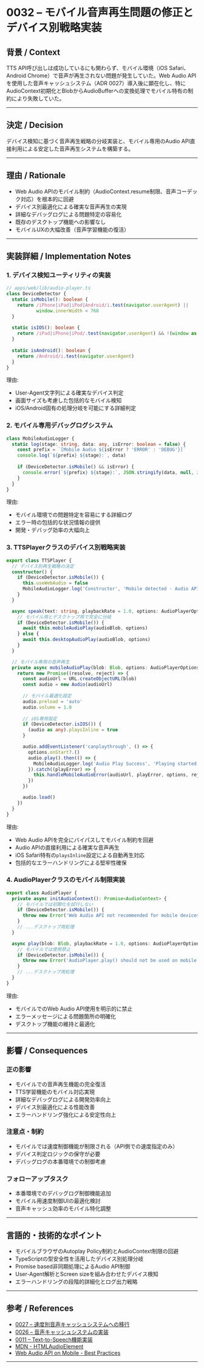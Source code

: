# 0032 – モバイル音声再生問題の修正とデバイス別戦略実装

## 背景 / Context

TTS API呼び出しは成功しているにも関わらず、モバイル環境（iOS Safari、Android Chrome）で音声が再生されない問題が発生していた。Web Audio APIを使用した音声キャッシュシステム（ADR 0027）導入後に顕在化し、特にAudioContext初期化とBlobからAudioBufferへの変換処理でモバイル特有の制約により失敗していた。

---

## 決定 / Decision

デバイス検知に基づく音声再生戦略の分岐実装と、モバイル専用のAudio API直接利用による安定した音声再生システムを構築する。

---

## 理由 / Rationale

- Web Audio APIのモバイル制約（AudioContext.resume制限、音声コーデック対応）を根本的に回避
- デバイス別最適化による確実な音声再生の実現
- 詳細なデバッグログによる問題特定の容易化
- 既存のデスクトップ機能への影響なし
- モバイルUXの大幅改善（音声学習機能の復活）

---

## 実装詳細 / Implementation Notes

### 1. デバイス検知ユーティリティの実装

```ts
// apps/web/lib/audio-player.ts
class DeviceDetector {
  static isMobile(): boolean {
    return /iPhone|iPad|iPod|Android/i.test(navigator.userAgent) || 
           window.innerWidth < 768
  }
  
  static isIOS(): boolean {
    return /iPad|iPhone|iPod/.test(navigator.userAgent) && !(window as any).MSStream
  }
  
  static isAndroid(): boolean {
    return /Android/i.test(navigator.userAgent)
  }
}
```

理由:
- User-Agent文字列による確実なデバイス判定
- 画面サイズも考慮した包括的なモバイル検知
- iOS/Android固有の処理分岐を可能にする詳細判定

### 2. モバイル専用デバッグログシステム

```ts
class MobileAudioLogger {
  static log(stage: string, data: any, isError: boolean = false) {
    const prefix = `[Mobile Audio ${isError ? 'ERROR' : 'DEBUG'}]`
    console.log(`${prefix} ${stage}:`, data)
    
    if (DeviceDetector.isMobile() && isError) {
      console.error(`${prefix} ${stage}:`, JSON.stringify(data, null, 2))
    }
  }
}
```

理由:
- モバイル環境での問題特定を容易にする詳細ログ
- エラー時の包括的な状況情報の提供
- 開発・デバッグ効率の大幅向上

### 3. TTSPlayerクラスのデバイス別戦略実装

```ts
export class TTSPlayer {
  // デバイス別再生戦略の決定
  constructor() {
    if (DeviceDetector.isMobile()) {
      this.useWebAudio = false
      MobileAudioLogger.log('Constructor', 'Mobile detected - Audio API will be used')
    }
  }

  async speak(text: string, playbackRate = 1.0, options: AudioPlayerOptions = {}): Promise<void> {
    // モバイル用とデスクトップ用で完全に分岐
    if (DeviceDetector.isMobile()) {
      await this.mobileAudioPlay(audioBlob, options)
    } else {
      await this.desktopAudioPlay(audioBlob, options)
    }
  }

  // モバイル専用の音声再生
  private async mobileAudioPlay(blob: Blob, options: AudioPlayerOptions): Promise<void> {
    return new Promise((resolve, reject) => {
      const audioUrl = URL.createObjectURL(blob)
      const audio = new Audio(audioUrl)
      
      // モバイル最適化設定
      audio.preload = 'auto'
      audio.volume = 1.0
      
      // iOS専用設定
      if (DeviceDetector.isIOS()) {
        (audio as any).playsInline = true
      }

      audio.addEventListener('canplaythrough', () => {
        options.onStart?.()
        audio.play().then(() => {
          MobileAudioLogger.log('Audio Play Success', 'Playing started')
        }).catch((playError) => {
          this.handleMobileAudioError(audioUrl, playError, options, reject)
        })
      })

      audio.load()
    })
  }
}
```

理由:
- Web Audio APIを完全にバイパスしてモバイル制約を回避
- Audio APIの直接利用による確実な音声再生
- iOS Safari特有の`playsInline`設定による自動再生対応
- 包括的なエラーハンドリングによる堅牢性確保

### 4. AudioPlayerクラスのモバイル制限実装

```ts
export class AudioPlayer {
  private async initAudioContext(): Promise<AudioContext> {
    // モバイルでは初期化を試行しない
    if (DeviceDetector.isMobile()) {
      throw new Error('Web Audio API not recommended for mobile devices')
    }
    // ...デスクトップ用処理
  }

  async play(blob: Blob, playbackRate = 1.0, options: AudioPlayerOptions = {}): Promise<void> {
    // モバイルでは使用禁止
    if (DeviceDetector.isMobile()) {
      throw new Error('AudioPlayer.play() should not be used on mobile devices')
    }
    // ...デスクトップ用処理
  }
}
```

理由:
- モバイルでのWeb Audio API使用を明示的に禁止
- エラーメッセージによる問題箇所の明確化
- デスクトップ機能の維持と最適化

---

## 影響 / Consequences

### 正の影響
- モバイルでの音声再生機能の完全復活
- TTS学習機能のモバイル対応実現
- 詳細なデバッグログによる開発効率向上
- デバイス別最適化による性能改善
- エラーハンドリング強化による安定性向上

### 注意点・制約
- モバイルでは速度制御機能が制限される（API側での速度指定のみ）
- デバイス判定ロジックの保守が必要
- デバッグログの本番環境での制御考慮

### フォローアップタスク
- 本番環境でのデバッグログ制御機能追加
- モバイル用速度制御UIの最適化検討
- 音声キャッシュ効率のモバイル特化調整

---

## 言語的・技術的なポイント

- モバイルブラウザのAutoplay Policy制約とAudioContext制限の回避
- TypeScriptの型安全性を活用したデバイス別処理分岐
- Promise based非同期処理によるAudio API制御
- User-Agent解析とScreen sizeを組み合わせたデバイス検知
- エラーハンドリングの段階的詳細化とログ出力戦略

---

## 参考 / References

- [0027 – 速度別音声キャッシュシステムへの移行](./0027-speed-specific-audio-cache.md)
- [0026 – 音声キャッシュシステムの実装](./0026-audio-cache-system.md)
- [0011 – Text-to-Speech機能実装](./0011-text-to-speech-feature.md)
- [MDN - HTMLAudioElement](https://developer.mozilla.org/en-US/docs/Web/API/HTMLAudioElement)
- [Web Audio API on Mobile - Best Practices](https://developers.google.com/web/updates/2017/09/autoplay-policy-changes)

---
